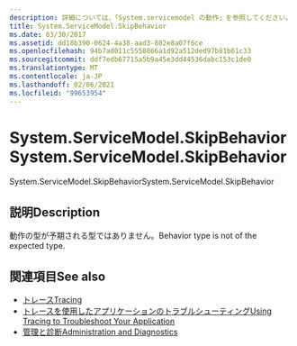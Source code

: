 ```yaml
---
description: 詳細については、「System.servicemodel の動作」を参照してください。
title: System.ServiceModel.SkipBehavior
ms.date: 03/30/2017
ms.assetid: dd18b390-0624-4a38-aad3-802e8a07f6ce
ms.openlocfilehash: 94b7ad011c5558866a1d92a512ded97b81b61c33
ms.sourcegitcommit: ddf7edb67715a5b9a45e3dd44536dabc153c1de0
ms.translationtype: MT
ms.contentlocale: ja-JP
ms.lasthandoff: 02/06/2021
ms.locfileid: "99653954"
---
```

# <a name="systemservicemodelskipbehavior"></a><span data-ttu-id="b3c04-103">System.ServiceModel.SkipBehavior</span><span class="sxs-lookup"><span data-stu-id="b3c04-103">System.ServiceModel.SkipBehavior</span></span>

<span data-ttu-id="b3c04-104">System.ServiceModel.SkipBehavior</span><span class="sxs-lookup"><span data-stu-id="b3c04-104">System.ServiceModel.SkipBehavior</span></span>  
  
## <a name="description"></a><span data-ttu-id="b3c04-105">説明</span><span class="sxs-lookup"><span data-stu-id="b3c04-105">Description</span></span>  

 <span data-ttu-id="b3c04-106">動作の型が予期される型ではありません。</span><span class="sxs-lookup"><span data-stu-id="b3c04-106">Behavior type is not of the expected type.</span></span>  
  
## <a name="see-also"></a><span data-ttu-id="b3c04-107">関連項目</span><span class="sxs-lookup"><span data-stu-id="b3c04-107">See also</span></span>

- [<span data-ttu-id="b3c04-108">トレース</span><span class="sxs-lookup"><span data-stu-id="b3c04-108">Tracing</span></span>](index.md)
- [<span data-ttu-id="b3c04-109">トレースを使用したアプリケーションのトラブルシューティング</span><span class="sxs-lookup"><span data-stu-id="b3c04-109">Using Tracing to Troubleshoot Your Application</span></span>](using-tracing-to-troubleshoot-your-application.md)
- [<span data-ttu-id="b3c04-110">管理と診断</span><span class="sxs-lookup"><span data-stu-id="b3c04-110">Administration and Diagnostics</span></span>](../index.md)
